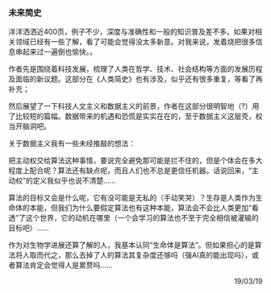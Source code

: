 ### 未来简史

洋洋洒洒近400页，例子不少，深度与准确性和一般的知识普及差不多。如果对相关领域已经有一些了解，看了可能会觉得没太多新意。对我来说，发着烧把很多信息串起来过一遍倒也愉快。。

作者先是围绕着科技发展，梳理了人类在哲学、技术、社会结构等方面的发展历程及面临的新议题。这部分在《人类简史》也有涉及，似乎还有很多重复，等看了再补充；

然后展望了一下科技人文主义和数据主义的前景，作者在这部分很明智地（?）用了比较短的篇幅。数据带来的机遇和恐慌是实实在在的，至于数据主义这层壳，权当开脑洞吧。

关于数据主义我有一些未经推敲的想法：

把主动权交给算法这种事情，要说完全避免那可能是拦不住的，但是个体会在多大程度上配合呢？算法还有缺点呢，而且人们也不总是更信任机器。话说回来，“主动权”的定义我似乎也说不清楚……

算法的目标又会是什么呢，它有没可能是无私的（手动笑哭）？生存是人类作为生命体的本能，但我们为什么要假定算法也有这种本能，算法会不会比人类更加“看透”了这个世界，它的动机在哪里（一个会学习的算法也不至于完全相信被灌输的目标吧）……

作为对生物学进展还算了解的人，我基本认同“生命体是算法”。但如果担心的是算法将人取而代之，那么去掉了人的算法其复杂度还够吗（强AI真的能出现吗），或者算法肯定会觉得人是累赘吗……

<p align="right">19/03/19</p>